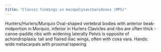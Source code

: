 ```yaml
---
title: "Classic findings in mucopolysaccharidoses (MPS)"
---
```

Hunters/Hurlers/Murquio
Oval-shaped vertebral bodies with anterior beak- midportion in Morquio, inferior in Hurlers
Clavicles and ribs are often thick - canoe-paddle ribs with widening laterally
Pelvis is opposite of achondroplasia: tall and flaired iliac wings, often with coxa vara.
Hands: wide metacarpals with proximal tapering

